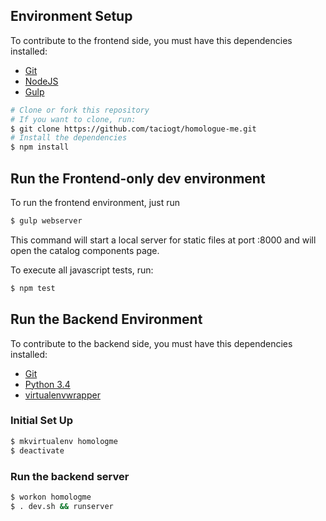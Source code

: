## Environment Setup 

To contribute to the frontend side, you must have this dependencies installed:

- [Git](https://git-scm.com/downloads)
- [NodeJS](https://nodejs.org/en/download/)
- [Gulp](https://github.com/gulpjs/gulp/blob/master/docs/getting-started.md#1-install-gulp-globally)

```bash
# Clone or fork this repository
# If you want to clone, run:
$ git clone https://github.com/taciogt/homologue-me.git
# Install the dependencies
$ npm install
```

## Run the Frontend-only dev environment

To run the frontend environment, just run
```bash
$ gulp webserver
```

This command will start a local server for static files at port :8000 and will open the catalog components page.

To execute all javascript tests, run:
 ```bash
$ npm test
```

## Run the Backend Environment

To contribute to the backend side, you must have this dependencies installed:

- [Git](https://git-scm.com/downloads)
- [Python 3.4](https://www.python.org/downloads/)
- [virtualenvwrapper](http://virtualenvwrapper.readthedocs.io/en/latest/index.html)

### Initial Set Up
```bash
$ mkvirtualenv homologme
$ deactivate
```

### Run the backend server
```bash
$ workon homologme
$ . dev.sh && runserver
```

